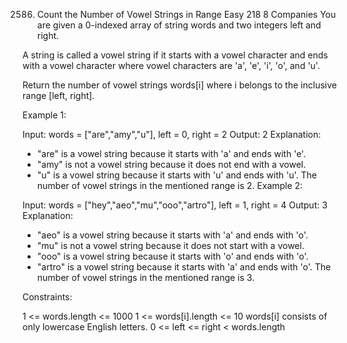 ﻿2586. Count the Number of Vowel Strings in Range
      Easy
      218
      8
      Companies
      You are given a 0-indexed array of string words and two integers left and right.

A string is called a vowel string if it starts with a vowel character and ends with a vowel character where vowel characters are 'a', 'e', 'i', 'o', and 'u'.

Return the number of vowel strings words[i] where i belongs to the inclusive range [left, right].



Example 1:

Input: words = ["are","amy","u"], left = 0, right = 2
Output: 2
Explanation:
- "are" is a vowel string because it starts with 'a' and ends with 'e'.
- "amy" is not a vowel string because it does not end with a vowel.
- "u" is a vowel string because it starts with 'u' and ends with 'u'.
  The number of vowel strings in the mentioned range is 2.
  Example 2:

Input: words = ["hey","aeo","mu","ooo","artro"], left = 1, right = 4
Output: 3
Explanation:
- "aeo" is a vowel string because it starts with 'a' and ends with 'o'.
- "mu" is not a vowel string because it does not start with a vowel.
- "ooo" is a vowel string because it starts with 'o' and ends with 'o'.
- "artro" is a vowel string because it starts with 'a' and ends with 'o'.
  The number of vowel strings in the mentioned range is 3.


Constraints:

1 <= words.length <= 1000
1 <= words[i].length <= 10
words[i] consists of only lowercase English letters.
0 <= left <= right < words.length